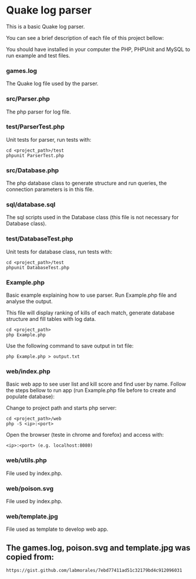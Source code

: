 # Quake log parser

This is a basic Quake log parser.

You can see a brief description of each file of this project bellow:

You should have installed in your computer the PHP, PHPUnit and MySQL to run example and test files.

### games.log

The Quake log file used by the parser.

### src/Parser.php

The php parser for log file.

### test/ParserTest.php

Unit tests for parser, run tests with:

```
cd <project_path>/test
phpunit ParserTest.php
```

### src/Database.php

The php database class to generate structure and run queries, the connection parameters is in this file.

### sql/database.sql

The sql scripts used in the Database class (this file is not necessary for Database class).

### test/DatabaseTest.php

Unit tests for database class, run tests with:

```
cd <project_path>/test
phpunit DatabaseTest.php
```

### Example.php

Basic example explaining how to use parser. Run Example.php file and analyse the output.

This file will display ranking of kills of each match, generate database structure and fill tables with log data.

```
cd <project_path>
php Example.php
```

Use the following command to save output in txt file:

```
php Example.php > output.txt
```

### web/index.php

Basic web app to see user list and kill score and find user by name.
Follow the steps bellow to run app (run Example.php file before to create and populate database):

Change to project path and starts php server:
```
cd <project_path>/web
php -S <ip>:<port>

```

Open the browser (teste in chrome and forefox) and access with:

```
<ip>:<port> (e.g. localhost:8080)
```

### web/utils.php

File used by index.php.

### web/poison.svg

File used by index.php.

### web/template.jpg

File used as template to develop web app.

## The games.log, poison.svg and template.jpg was copied from:

```
https://gist.github.com/labmorales/7ebd77411ad51c32179bd4c912096031
```
